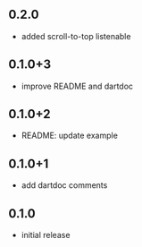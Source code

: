 ## 0.2.0
* added scroll-to-top listenable

## 0.1.0+3
* improve README and dartdoc

## 0.1.0+2
* README: update example

## 0.1.0+1
* add dartdoc comments

## 0.1.0
* initial release
